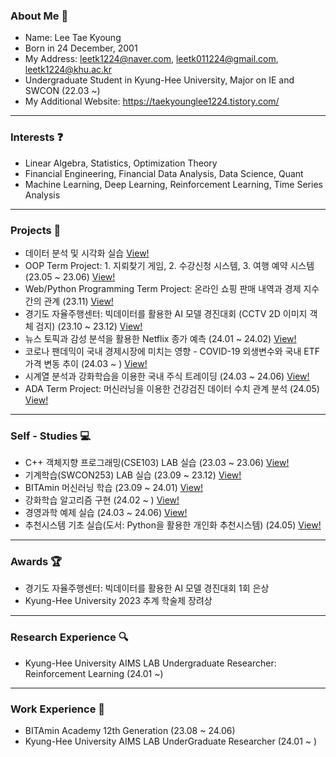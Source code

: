 ### About Me 👋

- Name: Lee Tae Kyoung
- Born in 24 December, 2001
- My Address: leetk1224@naver.com, leetk011224@gmail.com, leetk1224@khu.ac.kr
- Undergraduate Student in Kyung-Hee University, Major on IE and SWCON (22.03 ~)
- My Additional Website: https://taekyounglee1224.tistory.com/

---

### Interests ❓

- Linear Algebra, Statistics, Optimization Theory
- Financial Engineering, Financial Data Analysis, Data Science, Quant
- Machine Learning, Deep Learning, Reinforcement Learning, Time Series Analysis

---

### Projects 📘

- 데이터 분석 및 시각화 실습 <a href = "https://github.com/taekyounglee1224/Data-Science/tree/main">View!</a>
- OOP Term Project: 1. 지뢰찾기 게임, 2. 수강신청 시스템, 3. 여행 예약 시스템 (23.05 ~ 23.06) <a href = "https://github.com/taekyounglee1224/KHU-School-Projects/tree/main/OOP%20(CSE103)/Projects">View!</a>
- Web/Python Programming Term Project: 온라인 쇼핑 판매 내역과 경제 지수 간의 관계 (23.11) <a href = "https://github.com/taekyounglee1224/KHU-School-Projects/tree/main/Web%20Python%20Programming%20(SWCON104)/Projects">View!</a>
- 경기도 자율주행센터: 빅데이터를 활용한 AI 모델 경진대회 (CCTV 2D 이미지 객체 검지) (23.10 ~ 23.12) <a href = "https://github.com/taekyounglee1224/KyungGI-Self-Driving-Car-AI-Contest">View!</a>
- 뉴스 토픽과 감성 분석을 활용한 Netflix 종가 예측 (24.01 ~ 24.02) <a href = "https://github.com/skier-song9/bitamin_winter_proj">View!</a>
- 코로나 팬데믹이 국내 경제시장에 미치는 영향 - COVID-19 외생변수와 국내 ETF 가격 변동 추이 (24.03 ~ ) <a href = "https://github.com/taekyounglee1224/Finance-Project">View!</a>
- 시계열 분석과 강화학습을 이용한 국내 주식 트레이딩 (24.03 ~ 24.06) <a href = "https://github.com/skier-song9/bitamin1213_trading">View!</a>
- ADA Term Project: 머신러닝을 이용한 건강검진 데이터 수치 관계 분석 (24.05) <a href = "https://github.com/taekyounglee1224/KHU_IE_SWCON/tree/main/ADA%20(SWCON372)/Term%20Project">View!</a>
---
### Self - Studies 💻

- C++ 객체지향 프로그래밍(CSE103) LAB 실습 (23.03 ~ 23.06) <a href = "https://github.com/taekyounglee1224/KHU-School-Projects/tree/main/OOP%20(CSE103)/Lab%20Excercises">View!</a>
- 기계학습(SWCON253) LAB 실습 (23.09 ~ 23.12) <a href = "https://github.com/taekyounglee1224/KHU-School-Projects/tree/main/Machine%20Learning%20(SWCON253)">View!</a>
- BITAmin 머신러닝 학습 (23.09 ~ 24.01) <a href = "https://github.com/taekyounglee1224/Bitamin">View!</a>
- 강화학습 알고리즘 구현 (24.02 ~ ) <a href = "https://github.com/taekyounglee1224/Reinforcement-Learning/tree/main/Algorithms">View!</a>
- 경영과학 예제 실습 (24.03 ~ 24.06) <a href = "https://github.com/taekyounglee1224/KHU-School-Projects/tree/main/Operations%20Research%20(IE301)">View!</a>
- 추천시스템 기초 실습(도서: Python을 활용한 개인화 추천시스템) (24.05) <a href = "https://github.com/taekyounglee1224/Personalized-Recommendation-System-using-Python/tree/main/codes">View!</a>

---
### Awards 🏆

- 경기도 자율주행센터: 빅데이터를 활용한 AI 모델 경진대회 1회 은상
- Kyung-Hee University 2023 추계 학술제 장려상
  
---
### Research Experience 🔍

- Kyung-Hee University AIMS LAB Undergraduate Researcher: Reinforcement Learning (24.01 ~)

---
### Work Experience 📝

- BITAmin Academy 12th Generation (23.08 ~ 24.06) 
- Kyung-Hee University AIMS LAB UnderGraduate Researcher (24.01 ~ )

  
<!--
**taekyounglee1224/taekyounglee1224** is a ✨ _special_ ✨ repository because its `README.md` (this file) appears on your GitHub profile.

Here are some ideas to get you started:

- 🔭 I’m currently working on ...
- 🌱 I’m currently learning ...
- 👯 I’m looking to collaborate on ...
- 🤔 I’m looking for help with ...
- 💬 Ask me about ...
- 📫 How to reach me: ...
- 😄 Pronouns: ...
- ⚡ Fun fact: ...
-->
